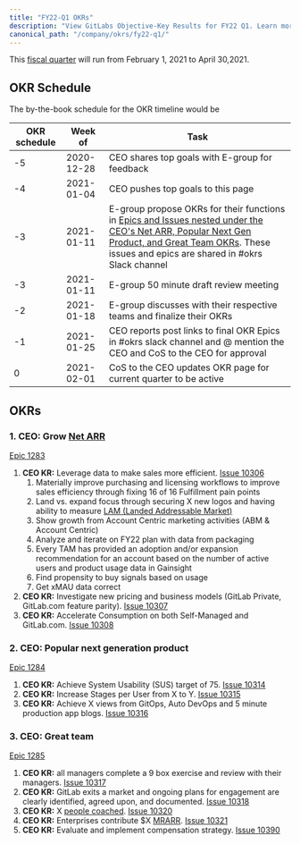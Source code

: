 ```yaml
---
title: "FY22-Q1 OKRs"
description: "View GitLabs Objective-Key Results for FY22 Q1. Learn more here!"
canonical_path: "/company/okrs/fy22-q1/"
---
```


This [fiscal quarter](/handbook/finance/#fiscal-year) will run from February 1, 2021 to April 30,2021.

## OKR Schedule

The by-the-book schedule for the OKR timeline would be

| OKR schedule | Week of | Task |
| ------ | ------ | ------ |
| -5 | 2020-12-28 | CEO shares top goals with E-group for feedback |
| -4 | 2021-01-04 | CEO pushes top goals to this page |
| -3 | 2021-01-11 | E-group propose OKRs for their functions in [Epics and Issues nested under the CEO's Net ARR, Popular Next Gen Product, and Great Team OKRs](/company/okrs/#executives-propose-okrs-for-their-functions). These issues and epics are shared in #okrs Slack channel|
| -3 | 2021-01-11 | E-group 50 minute draft review meeting |
| -2 | 2021-01-18 | E-group discusses with their respective teams and finalize their OKRs |
| -1 | 2021-01-25 | CEO reports post links to final OKR Epics in #okrs slack channel and @ mention the CEO and CoS to the CEO for approval |
| 0  | 2021-02-01 | CoS to the CEO updates OKR page for current quarter to be active |


## OKRs

### 1. CEO: Grow [Net ARR](/handbook/sales/sales-term-glossary/arr-in-practice/#net-arr)

[Epic 1283](https://gitlab.com/groups/gitlab-com/-/epics/1283)

1. **CEO KR:** Leverage data to make sales more efficient. [Issue 10306](https://gitlab.com/gitlab-com/www-gitlab-com/-/issues/10306)
   1. Materially improve purchasing and licensing workflows to improve sales efficiency through fixing 16 of 16 Fulfillment pain points
   1. Land vs. expand focus through securing X new logos and having ability to measure [LAM (Landed Addressable Market)](/handbook/sales/sales-term-glossary/#landed-addressable-market-lam)
   1. Show growth from Account Centric marketing activities (ABM & Account Centric)
   1. Analyze and iterate on FY22 plan with data from packaging
   1. Every TAM has provided an adoption and/or expansion recommendation for an account based on the number of active users and product usage data in Gainsight
   1. Find propensity to buy signals based on usage
   1. Get xMAU data correct
1. **CEO KR:** Investigate new pricing and business models (GitLab Private, GitLab.com feature parity). [Issue 10307](https://gitlab.com/gitlab-com/www-gitlab-com/-/issues/10307)
1. **CEO KR:** Accelerate Consumption on both Self-Managed and GitLab.com. [Issue 10308](https://gitlab.com/gitlab-com/www-gitlab-com/-/issues/10308)

### 2. CEO: Popular next generation product

[Epic 1284](https://gitlab.com/groups/gitlab-com/-/epics/1284)

1. **CEO KR:** Achieve System Usability (SUS) target of 75. [Issue 10314](https://gitlab.com/gitlab-com/www-gitlab-com/-/issues/10314)
1. **CEO KR:** Increase Stages per User from X to Y. [Issue 10315](https://gitlab.com/gitlab-com/www-gitlab-com/-/issues/10315)
1. **CEO KR:** Achieve X views from GitOps, Auto DevOps and 5 minute production app blogs. [Issue 10316](https://gitlab.com/gitlab-com/www-gitlab-com/-/issues/10316)

### 3. CEO: Great team

[Epic 1285](https://gitlab.com/groups/gitlab-com/-/epics/1285)

1. **CEO KR:** all managers complete a 9 box exercise and review with their managers. [Issue 10317](https://gitlab.com/gitlab-com/www-gitlab-com/-/issues/10317)
1. **CEO KR:** GitLab exits a market and ongoing plans for engagement are clearly identified, agreed upon, and documented. [Issue 10318](https://gitlab.com/gitlab-com/www-gitlab-com/-/issues/10318)
1. **CEO KR:** X [people coached](/handbook/engineering/volunteer-coaches-for-urgs/#freecodecamp). [Issue 10320](https://gitlab.com/gitlab-com/www-gitlab-com/-/issues/10320)
1. **CEO KR:** Enterprises contribute $X [MRARR](/handbook/engineering/quality/performance-indicators/#mrarr). [Issue 10321](https://gitlab.com/gitlab-com/www-gitlab-com/-/issues/10321)
1. **CEO KR:** Evaluate and implement compensation strategy. [Issue 10390](https://gitlab.com/gitlab-com/www-gitlab-com/-/issues/10390)
